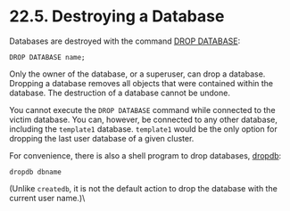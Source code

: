 # 22.5. Destroying a Database

Databases are destroyed with the command [DROP DATABASE](https://www.postgresql.org/docs/13/sql-dropdatabase.html):

```
DROP DATABASE name;
```

Only the owner of the database, or a superuser, can drop a database. Dropping a database removes all objects that were contained within the database. The destruction of a database cannot be undone.

You cannot execute the `DROP DATABASE` command while connected to the victim database. You can, however, be connected to any other database, including the `template1` database. `template1` would be the only option for dropping the last user database of a given cluster.

For convenience, there is also a shell program to drop databases, [dropdb](https://www.postgresql.org/docs/13/app-dropdb.html):

```
dropdb dbname
```

(Unlike `createdb`, it is not the default action to drop the database with the current user name.)\\
